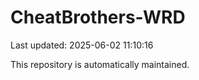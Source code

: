 # CheatBrothers-WRD

Last updated: 2025-06-02 11:10:16

This repository is automatically maintained.
